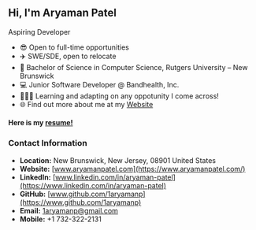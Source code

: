 ## Hi, I'm Aryaman Patel

Aspiring Developer

- 😎 Open to full-time opportunities
- ✈️ SWE/SDE, open to relocate
- 🏫 Bachelor of Science in Computer Science, Rutgers University – New Brunswick
- 💻 Junior Software Developer @ Bandhealth, Inc.
- 🧑🏻‍💻 Learning and adapting on any oppotunity I come across!
- 🌐 Find out more about me at my [Website](https://www.aryamanpatel.com/)

<h4>Here is my <a href="https://github.com/1aryamanp/1aryamanp/blob/main/Aryaman-Patel-Resume.pdf" class="btn btn-primary">resume!</a></h4>

### Contact Information

- **Location:** New Brunswick, New Jersey, 08901 United States
- **Website:** [www.aryamanpatel.com](https://www.aryamanpatel.com/)
- **LinkedIn:** [www.linkedin.com/in/aryaman-patel](https://www.linkedin.com/in/aryaman-patel)
- **GitHub:** [www.github.com/1aryamanp](https://www.github.com/1aryamanp)
- **Email:** [1aryamanp@gmail.com](mailto:1aryamanp@gmail.com)
- **Mobile:** +1 732-322-2131

